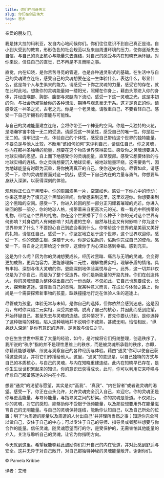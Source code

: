 ```yaml
--- 
title: 你们在创造伟大 
slug: 你们在创造伟大 
tags: 思乡
--- 
```

亲爱的朋友们，

我是抹大拉的玛利亚，发自内心地问候你们。你们往往意识不到自己真正是谁。自小到大受到的教育，形形色色的社会规范以及来自周遭环境的压力，使你逐渐失去自信，与自己的真正核心与能量失去连结，对自己的感受与内在知晓充满怀疑。对你来说，信任自己的直觉，已不再是不言而喻之事。

直觉，内在知晓，是你苦苦寻觅的管道，也是各种通灵形式的基础。在生活中与自己的灵魂建立连结，感受自己的灵魂想要在这一生体验什么，表达什么，彰显什么，这是每个人与生俱来的能力。请感受一下你之灵魂的力量，感受它的存在，就在此时此地。想象你的灵魂能量如一缕阳光，照耀在你身上，藉由头顶进入你的身体，并经由喉部、胸部、腹部与双腿向下流动。感受一下这一灵魂之光。这是本初的你，与社会所灌输给你的各种想法、期待与观念毫无干系。这才是真正的你。请感受这一神圣之光，古老之光。你是一个老灵魂。请敬重自己，不要看轻自己。感受一下自己所拥有的潜能与可能性。

与自己的灵魂能量建立连结，会将你带至一个神圣的空间。你是一朵独特的火花，是浩瀚宇宙中独一无二的受造。请感受这一神圣性，感受自己的唯一性。你是独一无二的。请牢记这一点，体验自己的个体性，感受自己带给这个世界的独特能量。不要总是与他人比较，不断用“该如何如何”来评判自己，请信任自己。你之灵魂，你内在那神圣独特的能量，想要在这个物质世界获得彰显。感受你之灵魂想要进入地球实相的愿望。自上而下地感受你的灵魂能量，直至腹部。感受它想要体验的与地球实相的连结。你之灵魂想要沉入地球实相，被地球能量环绕。这需要勇气，因为地球能量有时颇为沉重，将你拽离真正的自己，使你迷失方向。尽管如此，请感受一下，你的灵魂想要面对这一挑战，感受一下自己内在的力量与勇气。你想要纵身跃入深渊，以获得深刻的体验。

观想你正伫立于黑暗中。你的周围漆黑一片，空空如也。感受一下你心中的悸动：你来这里是为了填充这个黑暗的空间。你受邀来到这里，这里欢迎你。你想要来到这个黑暗的空间。感受一下，你进入轮回的那一部分正闪耀着璀璨的光芒。你进入轮回的那一部分，你的地球人格，携带着来自更高次元的光。看一看光中所携带的礼物，带给这个世界的礼物。你在这个世界播下了什么种子？你的光对这个世界有何影响？对身边的人有何影响？对周遭的生命、自然与社会又有何影响？你为这个世界带来了什么？不要担心自己到底会看到什么。你带给这个世界的是美丽又美好的礼物，请信任自己。感受一下，你坚定地立足于这个世界，这个世界欢迎你。感受一下，你的双脚生根，深植于大地。你是受佑助的，佑助你完成自己的使命。感受一下，将自身之光带给这个世界，这使你于内心深处感到幸福，感到充实。

这是为什么呢？因为你的灵魂想要成长。经历过黑暗、痛苦与无明的灵魂，会变得更加成熟，更具包容力，更能够理解二元性，理解物质实相，理解矛盾的情绪。具有丰裕、深刻与伟大灵魂的你，更能深刻地体验喜悦与合一。此外，这一切并非仅仅是为了你自己，而是为了整个受造界。你们是新能量的开路先锋。你们在创造伟大。你的灵魂想要为整体做出自己的一份贡献。不仅如此，它自己也想要成长，长大，探索新道途。请尊重自己的灵魂。就某种意义而言，在成长与体验之路上，你尚是一个需要探索新事物的孩童，跌跌撞撞地行走在体验人生的道途上。

尽管成为孩童，体验无常与未知，是你自己的选择，但你依然会感到迷惑。这是因为，有时你深陷二元实相，深受其影响，脱离了自己的核心，并因此而感到绝望，开始怀疑自己，甚至失去与灵魂的连结。这种情况下，首先你要认识到，是你选择了这种极端的体验。陷入这种境地并不说明你不成熟，甚或无明，恰恰相反，“纵身跃入深渊” 是你有意识的选择，是勇敢与信任之举。

你在生生世世中积累了大量的经验，如今，是时候将它们归纳整理，创造秩序了。我所说的“秩序”指的并不是理性思维上的秩序，而是被灵魂所承载的秩序，亦即，你藉此能够理解、综览与洞察自己的各种经历与体验。藉由“通灵”你可以使自己获得这些洞见，并将它们传播给他人。这里，“通灵”的意思是，以自己独特的方式与自己的本质核心，与自己的灵魂，与内在知晓重建连结。此内在知晓早已存在，是你生生世世积累起来的知识。你的意识已获得成长，此时，你可以利用它来呼唤与疗愈自己那备感迷失的内在小孩。

想要“通灵”的渴望与愿望，其实是对“高我”、“真我”、“内在智者”或者说灵魂的渴望。感受一下，你正在点头允许，允许灵魂完全沉入自己，欢迎它。你的灵魂正是你与更高能量，与导师能量，与指导灵之间的桥梁。你的灵魂是管道。不仅如此，你的灵魂，对它的感知，能够助你不受限于低频能量，以及那些想要用外在能量滋育自己的无明能量。与自己的灵魂保持连结，能助你认知自己，以及自己所处的位置；明了“为周遭的能量以及周遭的人付出自己”并非理所当然之事；知道你完全可以做自己，安住于自己的中心；可以专注于自己的导师、指导灵或者那些想要与你合作的能量。信任灵魂，随灵魂愿望而行的你，是受保护的，无需害怕其他能量的介入。关注与聆听自己的灵魂，让它为你指明方向。

今天就到这里。希望我能够藉此鼓励你们打开自己的内在管道，并对此感到舒适与安全。这并无异于对自己敞开，对自己那独特神秘的灵魂能量敞开。谢谢你们。

© Pamela Kribbe

译者：艾琦